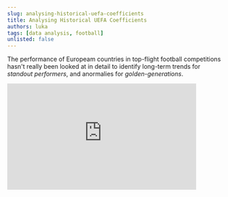 ```yaml
---
slug: analysing-historical-uefa-coefficients
title: Analysing Historical UEFA Coefficients
authors: luka
tags: [data analysis, football]
unlisted: false
---
```


The performance of Europeam countries in top-flight football competitions hasn't really been looked at in detail to identify
long-term trends for *standout performers*, and anormalies for *golden-generations*.

<iframe width="436" height="245" src="https://www.youtube.com/embed/dQw4w9WgXcQ" frameborder="0" allowfullscreen></iframe>